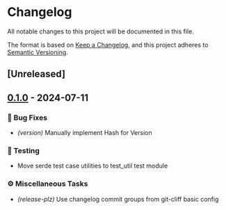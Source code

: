 # Changelog
All notable changes to this project will be documented in this file.

The format is based on [Keep a Changelog](https://keepachangelog.com/en/1.0.0/),
and this project adheres to [Semantic Versioning](https://semver.org/spec/v2.0.0.html).

## [Unreleased]

## [0.1.0](https://github.com/eviltak/apt-edsp/releases/tag/v0.1.0) - 2024-07-11

### <!-- 1 -->🐛 Bug Fixes
- *(version)* Manually implement Hash for Version

### <!-- 6 -->🧪 Testing
- Move serde test case utilities to test_util test module

### <!-- 7 -->⚙️ Miscellaneous Tasks
- *(release-plz)* Use changelog commit groups from git-cliff basic config
